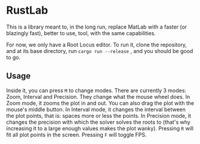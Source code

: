 # RustLab

This is a library meant to, in the long run, replace MatLab with a faster (or blazingly fast), better to use, tool, with the same capabilities.

For now, we only have a Root Locus editor. To run it, clone the repository, and at its base directory, run 
```cargo run --release```
, and you should be good to go.

## Usage

Inside it, you can press `M` to change modes. There are currently 3 modes: Zoom, Interval and Precision. They change what the mouse wheel does. In Zoom mode, it zooms the plot in and out. You can also drag the plot with the mouse's middle button. In Interval mode, it changes the interval between the plot points, that is: spaces more or less the points. In Precision mode, it changes the precision with which the solver solves the roots to (that's why increasing it to a large enough values makes the plot wanky). Pressing `R` will fit all plot points in the screen. Pressing `F` will toggle FPS.